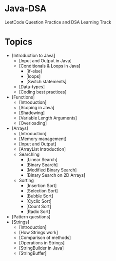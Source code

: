 # Java-DSA
LeetCode Question Practice and DSA Learning Track
# Topics
- [Introduction to Java]
    - [Input and Output in Java]
    - [Conditionals & Loops in Java]
        - [if-else]
        - [loops]
        - [Switch statements]
    - [Data-types]
    - [Coding best practices]
- [Functions]
    - [Introduction]
    - [Scoping in Java]
    - [Shadowing]
    - [Variable Length Arguments]
    - [Overloading]
- [Arrays]
    - [Introduction]
    - [Memory management]
    - [Input and Output]
    - [ArrayList Introduction]
    - Searching
        - [Linear Search]
        - [Binary Search]
        - [Modified Binary Search]
        - [Binary Search on 2D Arrays]
    - Sorting
        - [Insertion Sort]
        - [Selection Sort]
        - [Bubble Sort]
        - [Cyclic Sort]
        - [Count Sort]
        - [Radix Sort]
- [Pattern questions]
- [Strings]
    - [Introduction]
    - [How Strings work]
    - [Comparison of methods]
    - [Operations in Strings]
    - [StringBuilder in Java]
    - [StringBuffer]
